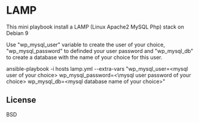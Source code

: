 LAMP
====

This mini playbook install a LAMP (Linux Apache2 MySQL Php) stack on Debian 9

Use "wp_mysql_user" variable to create the user of your choice, "wp_mysql_password" to definded your user password and "wp_mysql_db" to create a database with the name of your choice for this user.

ansible-playbook -i hosts lamp.yml --extra-vars "wp_mysql_user=\<mysql user of your choice\> wp_mysql_password=<\mysql user password of your choice\> wp_mysql_db=\<mysql database name of your choice\>"

License
-------

BSD
